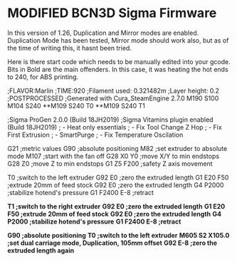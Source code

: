 ﻿# MODIFIED BCN3D Sigma Firmware

In this version of 1.26, Duplication and Mirror modes are enabled.
Duplication Mode has been tested, Mirror mode should work also, but as of the time of writing this, it hasnt been tried.

Here is there start code which needs to be manually edited into your gcode.
Bits in Bold are the main offenders. In this case, it was heating the hot ends to 240, for ABS printing.

;FLAVOR:Marlin
;TIME:920
;Filament used: 0.321482m
;Layer height: 0.2
;POSTPROCESSED
;Generated with Cura_SteamEngine 2.7.0
M190 S100
M104 S240
**M109 S240 T0
**M109 S240 T1

;Sigma ProGen 2.0.0 (Build 18JH2019)
;Sigma Vitamins plugin enabled (Build 18JH2019)
; - Heat only essentials
; - Fix Tool Change Z Hop
; - Fix First Extrusion
; - SmartPurge
; - Fix Temperature Oscilation

G21		;metric values
G90		;absolute positioning
M82		;set extruder to absolute mode
M107		;start with the fan off
G28 X0 Y0		;move X/Y to min endstops
G28 Z0		;move Z to min endstops
G1 Z5 F200		;safety Z axis movement

T0		;switch to the left extruder
G92 E0		;zero the extruded length
G1 E20 F50		;extrude 20mm of feed stock
G92 E0		;zero the extruded length
G4 P2000		;stabilize hotend's pressure
G1 F2400 E-8		;retract

**T1		;switch to the right extruder**
**G92 E0		;zero the extruded length**
**G1 E20 F50		;extrude 20mm of feed stock**
**G92 E0		;zero the extruded length**
**G4 P2000		;stabilize hotend's pressure**
**G1 F2400 E-8		;retract**

**G90		;absolute positioning**
**T0		;switch to the left extruder**
**M605 S2 X105.0		;set dual carriage mode, Duplication, 105mm offset**
**G92 E-8		;zero the extruded length again**
